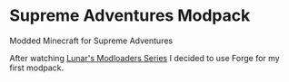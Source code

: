 # Supreme Adventures Modpack
 Modded Minecraft for Supreme Adventures


After watching [Lunar's Modloaders Series](youtube.com/playlist?list=PLSnKfKBtUECNFJit8mP2FnTjku0kbRrCT&si=hEyqtEyulBJbF6vV)
I decided to use Forge for my first modpack.